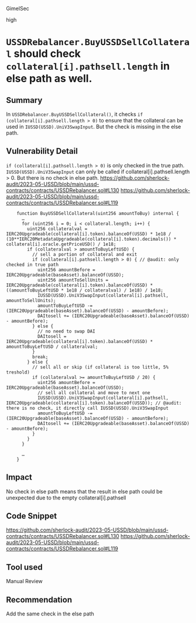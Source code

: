 GimelSec

high

# `USSDRebalancer.BuyUSSDSellCollateral` should check `collateral[i].pathsell.length` in else path as well.

## Summary

In `USSDRebalancer.BuyUSSDSellCollateral()`, it checks `if (collateral[i].pathsell.length > 0)` to ensure that the collateral can be used in `IUSSD(USSD).UniV3SwapInput`. But the check is missing in the else path. 

## Vulnerability Detail

`if (collateral[i].pathsell.length > 0)` is only checked in the true path. `IUSSD(USSD).UniV3SwapInput` can only be called if collateral[i].pathsell.length > 0. But there is no check in else path.
https://github.com/sherlock-audit/2023-05-USSD/blob/main/ussd-contracts/contracts/USSDRebalancer.sol#L130
https://github.com/sherlock-audit/2023-05-USSD/blob/main/ussd-contracts/contracts/USSDRebalancer.sol#L119
```solidity
    function BuyUSSDSellCollateral(uint256 amountToBuy) internal {
      …
      for (uint256 i = 0; i < collateral.length; i++) {
        uint256 collateralval = IERC20Upgradeable(collateral[i].token).balanceOf(USSD) * 1e18 / (10**IERC20MetadataUpgradeable(collateral[i].token).decimals()) * collateral[i].oracle.getPriceUSD() / 1e18;
        if (collateralval > amountToBuyLeftUSD) {
          // sell a portion of collateral and exit
          if (collateral[i].pathsell.length > 0) { // @audit: only checked in true path
            uint256 amountBefore = IERC20Upgradeable(baseAsset).balanceOf(USSD);
            uint256 amountToSellUnits = IERC20Upgradeable(collateral[i].token).balanceOf(USSD) * ((amountToBuyLeftUSD * 1e18 / collateralval) / 1e18) / 1e18;
            IUSSD(USSD).UniV3SwapInput(collateral[i].pathsell, amountToSellUnits);
            amountToBuyLeftUSD -= (IERC20Upgradeable(baseAsset).balanceOf(USSD) - amountBefore);
            DAItosell += (IERC20Upgradeable(baseAsset).balanceOf(USSD) - amountBefore);
          } else {
            // no need to swap DAI
            DAItosell = IERC20Upgradeable(collateral[i].token).balanceOf(USSD) * amountToBuyLeftUSD / collateralval;
          }
          break;
        } else {
          // sell all or skip (if collateral is too little, 5% treshold)
          if (collateralval >= amountToBuyLeftUSD / 20) {
            uint256 amountBefore = IERC20Upgradeable(baseAsset).balanceOf(USSD);
            // sell all collateral and move to next one
            IUSSD(USSD).UniV3SwapInput(collateral[i].pathsell, IERC20Upgradeable(collateral[i].token).balanceOf(USSD)); // @audit: there is no check, it directly call IUSSD(USSD).UniV3SwapInput
            amountToBuyLeftUSD -= (IERC20Upgradeable(baseAsset).balanceOf(USSD) - amountBefore);
            DAItosell += (IERC20Upgradeable(baseAsset).balanceOf(USSD) - amountBefore);
          }
        }
      }

      …
    }
```

## Impact

No check in else path means that the result in else path could be unexpected due to the empty collateral[i].pathsell

## Code Snippet

https://github.com/sherlock-audit/2023-05-USSD/blob/main/ussd-contracts/contracts/USSDRebalancer.sol#L130
https://github.com/sherlock-audit/2023-05-USSD/blob/main/ussd-contracts/contracts/USSDRebalancer.sol#L119

## Tool used

Manual Review

## Recommendation

Add the same check in the else path 
